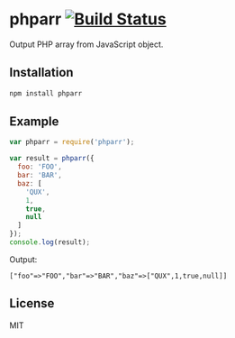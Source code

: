 # phparr [![Build Status](https://travis-ci.org/hanamura/phparr.svg?branch=master)](https://travis-ci.org/hanamura/phparr)

Output PHP array from JavaScript object.

## Installation

```sh
npm install phparr
```

## Example

```javascript
var phparr = require('phparr');

var result = phparr({
  foo: 'FOO',
  bar: 'BAR',
  baz: [
    'QUX',
    1,
    true,
    null
  ]
});
console.log(result);
```

Output:

```
["foo"=>"FOO","bar"=>"BAR","baz"=>["QUX",1,true,null]]
```

## License

MIT

